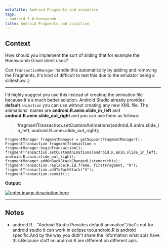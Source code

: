 ```yaml
---
metaTitle: Android Fragments and animation
tags:
- android-3.0-honeycomb
title: Android Fragments and animation
---
```


## Context

How should you implement the sort of sliding that for example the Honeycomb Gmail client uses?


Can `TransactionManager` handle this automatically by adding and removing the Fragments, it's kind of difficult to test this due to the emulator being a slideshow :)



---

I'd highly suggest you use this instead of creating the animation file because it's a much better solution. Android Studio already provides **default** `animation` you can use without creating any new XML file. The animations' names are **android.R.anim.slide\_in\_left** and **android.R.anim.slide\_out\_right** and you can use them as follows:



> 
> **fragmentTransaction.setCustomAnimations(android.R.anim.slide\_in\_left, android.R.anim.slide\_out\_right);**
> 
> 
> 



```
FragmentManager fragmentManager = getSupportFragmentManager();
FragmentTransaction fragmentTransaction = fragmentManager.beginTransaction();              
fragmentTransaction.setCustomAnimations(android.R.anim.slide_in_left, android.R.anim.slide_out_right);
fragmentManager.addOnBackStackChangedListener(this);
fragmentTransaction.replace(R.id.frame, firstFragment, "h");
fragmentTransaction.addToBackStack("h");
fragmentTransaction.commit();

```

**Output:**


[![enter image description here](https://i.stack.imgur.com/GnM7k.gif)](https://i.stack.imgur.com/GnM7k.gif)



---

## Notes

- android.R...
"Android Studio Provides default animation",that's not for android studio it can work in eclipse too,android.R is android specific.And by the way you didn't share the information what apis have this.Because stuff on android.R are different on different apis.
